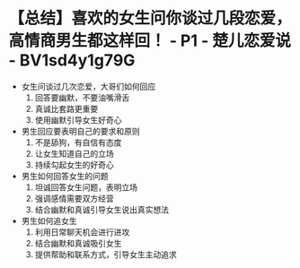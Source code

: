 # 【总结】喜欢的女生问你谈过几段恋爱，高情商男生都这样回！ - P1 - 楚儿恋爱说 - BV1sd4y1g79G

-   女生问谈过几次恋爱，大哥们如何回应
    1.  回答要幽默，不要油嘴滑舌
    2.  真诚比套路更重要
    3.  使用幽默引导女生好奇心
-   男生回应要表明自己的要求和原则
    1.  不是舔狗，有自信有态度
    2.  让女生知道自己的立场
    3.  持续勾起女生的好奇心
-   男生如何回答女生的问题
    1.  坦诚回答女生问题，表明立场
    2.  强调感情需要双方经营
    3.  结合幽默和真诚引导女生说出真实想法
-   男生如何追女生
    1.  利用日常聊天机会进行进攻
    2.  结合幽默和真诚吸引女生
    3.  提供帮助和联系方式，引导女生主动追求